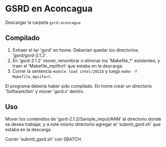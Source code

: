 # GSRD en Aconcagua

Descargar la carpeta `gsrd-aconcagua`

## Compilado

1. Extraer el tar 'gsrd' en home. Deberían quedar los directorios 'gsrd/gsrd-2.1.2'.
2. En 'gsrd-2.1.2' mover, renombrar o eliminar los 'Makefile_*' existentes, y traer el 'Makefile_mpiifort' que estaba en la descarga.
3. Correr la sentencia `module load intel/2021b` y luego `make -f Makefile_mpiifort`.

El programa debería haber sido compilado. En home crear un directorio 'Software/bin' y mover 'gsrd.x' dentro. 

## Uso

Mover los contenidos de 'gsrd-2.1.2/Sample_imput/ANN' al directorio donde se desea trabajar, y a este mismo directorio agregar el 'submit_gsrd.sh'
que estaba en la descarga.

Correr 'submit_gsrd.sh' con SBATCH.
